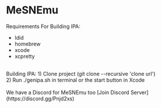 # MeSNEmu

Requirements For Building IPA:
- ldid <br>
- homebrew <br>
- xcode <br>
- xcpretty <br>
<br>
Building IPA: 
1) Clone project (git clone --recursive 'clone url') <br>
2) Run ./genipa.sh in terminal or the start button in Xcode
<br><br>
We have a Discord for MeSNEmu too [Join Discord Server](https://discord.gg/Pnjd2xs)
